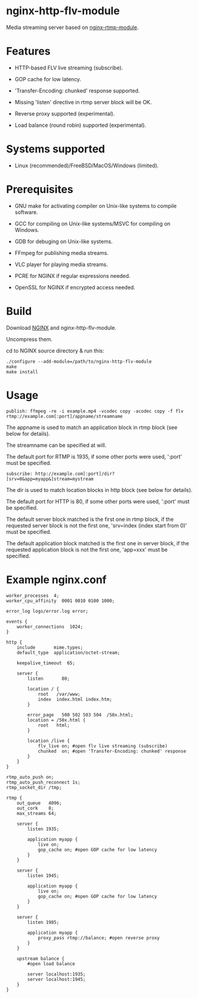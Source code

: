 # nginx-http-flv-module

Media streaming server based on [nginx-rtmp-module](https://github.com/arut/nginx-rtmp-module).

# Features

* HTTP-based FLV live streaming (subscribe).

* GOP cache for low latency.

* 'Transfer-Encoding: chunked' response supported.

* Missing 'listen' directive in rtmp server block will be OK.

* Reverse proxy supported (experimental).

* Load balance (round robin) supported (experimental).

# Systems supported

* Linux (recommended)/FreeBSD/MacOS/Windows (limited).

# Prerequisites

* GNU make for activating compiler on Unix-like systems to compile software.

* GCC for compiling on Unix-like systems/MSVC for compiling on Windows.

* GDB for debuging on Unix-like systems.

* FFmpeg for publishing media streams.

* VLC player for playing media streams.

* PCRE for NGINX if regular expressions needed.

* OpenSSL for NGINX if encrypted access needed.

# Build

Download [NGINX](http://nginx.org) and nginx-http-flv-module.

Uncompress them.

cd to NGINX source directory & run this:

    ./configure --add-module=/path/to/nginx-http-flv-module
    make
    make install

# Usage

    publish: ffmpeg -re -i example.mp4 -vcodec copy -acodec copy -f flv rtmp://example.com[:port]/appname/streamname

The appname is used to match an application block in rtmp block (see below for details).

The streamname can be specified at will.

The default port for RTMP is 1935, if some other ports were used, ':port' must be specified.

    subscribe: http://example.com[:port]/dir?[srv=0&app=myapp&]stream=mystream

The dir is used to match location blocks in http block (see below for details).

The default port for HTTP is 80, if some other ports were used, ':port' must be specified.

The default server block matched is the first one in rtmp block, if the requested server block is not the first one, 'srv=index (index start from 0)' must be specified.

The default application block matched is the first one in server block, if the requested application block is not the first one, 'app=xxx' must be specified.

# Example nginx.conf

    worker_processes  4;
    worker_cpu_affinity  0001 0010 0100 1000;

    error_log logs/error.log error;

    events {
        worker_connections  1024;
    }

    http {
        include       mime.types;
        default_type  application/octet-stream;

        keepalive_timeout  65;

        server {
            listen       80;

            location / {
                root   /var/www;
                index  index.html index.htm;
            }

            error_page   500 502 503 504  /50x.html;
            location = /50x.html {
                root   html;
            }

            location /live {
                flv_live on; #open flv live streaming (subscribe)
                chunked  on; #open 'Transfer-Encoding: chunked' response
            }
        }
    }

    rtmp_auto_push on;
    rtmp_auto_push_reconnect 1s;
    rtmp_socket_dir /tmp;

    rtmp {
        out_queue   4096;
        out_cork    8;
        max_streams 64;

        server {
            listen 1935;

            application myapp {
                live on;
                gop_cache on; #open GOP cache for low latency
            }
        }

        server {
            listen 1945;

            application myapp {
                live on;
                gop_cache on; #open GOP cache for low latency
            }
        }

        server {
            listen 1985;

            application myapp {
                proxy_pass rtmp://balance; #open reverse proxy
            }
        }

        upstream balance {
            #open load balance

            server localhost:1935;
            server localhost:1945;
        }
    }

